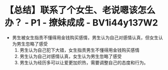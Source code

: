 # 【总结】联系了个女生、老说嗯该怎么办？ - P1 - 撩妹成成 - BV1i44y137W2

-   男生被女生指责不懂得用金钱购买感情，男生认为自己对感情认真，但女生认为男生忽略了感受
    1.  男生认为自己犯下大错，女生指责男生不懂得用金钱购买感情
    2.  男生认为自己对感情认真，女生认为男生忽略了感受
    3.  男生认为经历多可以让爱更加炽热，需要调整自己的态度和行为。